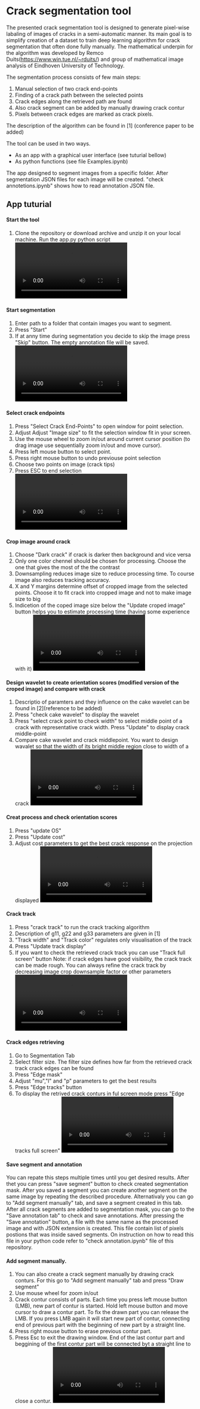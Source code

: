 # Crack segmentation tool

The presented crack segmentation tool is designed to generate pixel-wise labaling of images of cracks in a semi-automatic manner. Its main goal is to simplify creation of a dataset to train deep learning algorithm for crack segmentation that often done fully manually. The mathematical underpin for the algorithm was developed by Remco Duits(https://www.win.tue.nl/~rduits/) and group of mathematical image analysis of Eindhoven University of Technology.

The segmentation process consists of few main steps:
1. Manual selection of two crack end-points
2. Finding of a crack path between the selected points
3. Crack edges along the retrieved path are found
4. Also crack segment can be added by manually drawing crack contur
5. Pixels between crack edges are marked as crack pixels.

The description of the algorithm can be found in [1] (conference paper to be added)

The tool can be used in two ways. 
 - As an app with a graphical user interface (see tuturial bellow)
 - As python functions (see file Examples.ipynb)

The app designed to segment images from a specific folder. After segmentation JSON files for each image will be created. "check annotetions.ipynb" shows how to read annotation JSON file.

## App tuturial

#### Start the tool
1. Clone the repository or download archive and unzip it on your local machine. Run the app.py python script
![](https://github.com/akomp22/crack-segmentation-tool/blob/main/video/1.mp4)

#### Start segmentation
1. Enter path to a folder that contain images you want to segment. 
2. Press "Start"
3. If at anny time during segmentation you decide to skip the image press "Skip" button. The empty annotation file will be saved.
![](https://github.com/akomp22/crack-segmentation-tool/blob/main/video/2.mp4)

#### Select crack endpoints
1. Press "Select Crack End-Points" to open window for point selection. 
2. Adjust Adjust "Image size" to fit the selection window fit in your screen. 
3. Use the mouse wheel to zoom in/out around current cursor position (to drag image use sequentially zoom in/out and move cursor).
4. Press left mouse button to select point.
5. Press right mouse button to undo previouse point selection
6. Choose two points on image (crack tips)
7. Press ESC to end selection
![](https://github.com/akomp22/crack-segmentation-tool/blob/main/video/3.mp4)

#### Crop image around crack
1. Choose "Dark crack" if crack is darker then background and vice versa
2. Only one color chennel should be chosen for processing. Choose the one that gives the most of the the contrast
3. Downsampling reduces image size to reduce processing time. To course image also reduces tracking accuracy.
4. X and Y margins determine offset of cropped image from the selected points. Choose it to fit crack into cropped image and not to make image size to big
5. Indicetion of the coped image size below the "Update croped image" button helps you to estimate processing time (having some experience with it)
![](https://github.com/akomp22/crack-segmentation-tool/blob/main/video/4.mp4)

#### Design wavelet to create orientation scores (modified version of the croped image) and compare with crack
1. Descriptio of paramters and they influence on the cake wavelet can be found in [2](reference to be added)
2. Press "check cake wavelet" to display the wavelet
3. Press "select crack point to check width" to select middle point of a crack with representative crack width. Press "Update" to display crack middle-point
4. Compare cake wavelet and crack middlepoint. You want to design wavalet so that the width of its bright middle region close to width of a crack
![](https://github.com/akomp22/crack-segmentation-tool/blob/main/video/5.mp4)

#### Creat process and check orientation scores
1. Press "update OS"
2. Press "Update cost"
3. Adjust cost parameters to get the best crack response on the projection displayed
![](https://github.com/akomp22/crack-segmentation-tool/blob/main/video/6.mp4)

#### Crack track
1. Press "crack track" to run the crack tracking algorithm
2. Description of g11, g22 and g33 parameters are given in [1]
3. "Track width" and "Track color" regulates only visualisation of the track
4. Press "Update track display"
5. If you want to check the retrieved crack track you can use "Track full screen" button
Note: if crack edges have good visibility, the crack track can be made rough. You can always refine the crack track by decreasing image crop downsample factor or other parameters
![](https://github.com/akomp22/crack-segmentation-tool/blob/main/video/7.mp4)

#### Crack edges retrieving
1. Go to Segmentation Tab
2. Select filter size. The filter size defines how far from the retrieved crack track crack edges can be found  
3. Press "Edge mask"
4. Adjust "mu","l" and "p" parameters to get the best results
5. Press "Edge tracks" button
6. To display the retrived crack conturs in ful screen mode press "Edge tracks full screen"
![](https://github.com/akomp22/crack-segmentation-tool/blob/main/video/8.mp4)

#### Save segment and annotation
You can repate this steps multiple times until you get desired results. After thet you can press "save segment" button to check created segmentation mask. After you saved a segment you can create another segment on the same image by repeating the described procedure. Alternativaly you can go to "Add segment manually" tab, and save a segment created in this tab. After all crack segments are added to segmentation mask, you can go to the "Save annotation tab" to check and save annotations. After pressing the "Save annotation" button, a file with the same name as the processed image and with JSON extension is created. This file contain list of pixels postions that was inside saved segments. On instruction on how to read this file in your python code refer to "check annotation.ipynb" file of this repository.

#### Add segment manually.
1. You can also create a crack segment manually by drawing crack conturs. For this go to "Add segment manually" tab and press "Draw segment"
2. Use mouse wheel for zoom in/out
3. Crack contur consists of parts. Each time you press left mouse button (LMB), new part of contur is started. Hold left mouse button and move cursor to draw a contur part. To fix the drawn part you can release the LMB. If you press LMB again it will start new part of contur, connecting end of previous part with the beginning of new part by a straight line. 
4. Press right mouse button to erase previous contur part.
5. Press Esc to exit the drawing window. End of the last contur part and beggining of the first contur part will be connected byt a straight line to close a contur.
![](https://github.com/akomp22/crack-segmentation-tool/blob/main/video/9.mp4)




